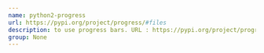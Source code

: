 ```yaml
---
name: python2-progress
url: https://pypi.org/project/progress/#files
description: to use progress bars. URL : https://pypi.org/project/progress/#files Groups : None
group: None
---
```

